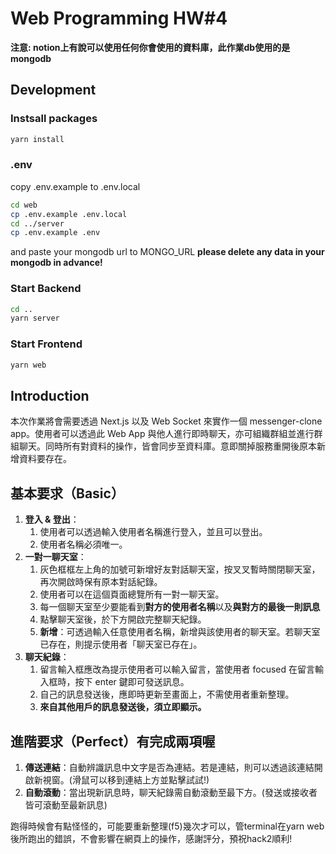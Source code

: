 # Web Programming HW#4
**注意: notion上有說可以使用任何你會使用的資料庫，此作業db使用的是mongodb**

## Development
### Instsall packages
```bash
yarn install
```
### .env
copy .env.example to .env.local
```bash
cd web
cp .env.example .env.local
cd ../server
cp .env.example .env
```
and paste your mongodb url to MONGO_URL
**please delete any data in your mongodb in advance!**

### Start Backend
```bash
cd ..
yarn server
```
### Start Frontend
```bash
yarn web
```

## Introduction
本次作業將會需要透過 Next.js 以及 Web Socket 來實作一個 messenger-clone app。使用者可以透過此 Web App 與他人進行即時聊天，亦可組織群組並進行群組聊天。同時所有對資料的操作，皆會同步至資料庫。意即關掉服務重開後原本新增資料要存在。
## 基本要求（Basic）

1. **登入 & 登出**：
    1. 使用者可以透過輸入使用者名稱進行登入，並且可以登出。
    2. 使用者名稱必須唯一。
2. **一對一聊天室**：
    1. 灰色框框左上角的加號可新增好友對話聊天室，按叉叉暫時關閉聊天室，再次開啟時保有原本對話紀錄。
    2. 使用者可以在這個頁面總覽所有一對一聊天室。
    3. 每一個聊天室至少要能看到**對方的使用者名稱**以及**與對方的最後一則訊息**
    4. 點擊聊天室後，於下方開啟完整聊天紀錄。
    5. **新增**：可透過輸入任意使用者名稱，新增與該使用者的聊天室。若聊天室已存在，則提示使用者「聊天室已存在」。
3. **聊天紀錄**：
    1. 留言輸入框應改為提示使用者可以輸入留言，當使用者 focused 在留言輸入框時，按下 enter 鍵即可發送訊息。
    2. 自己的訊息發送後，應即時更新至畫面上，不需使用者重新整理。
    3. **來自其他用戶的訊息發送後，須立即顯示。**

## 進階要求（Perfect）**有完成兩項喔**
1. **傳送連結**：自動辨識訊息中文字是否為連結。若是連結，則可以透過該連結開啟新視窗。(滑鼠可以移到連結上方並點擊試試!)
2. **自動滾動**：當出現新訊息時，聊天紀錄需自動滾動至最下方。(發送或接收者皆可滾動至最新訊息)

跑得時候會有點怪怪的，可能要重新整理(f5)幾次才可以，管terminal在yarn web後所跑出的錯誤，不會影響在網頁上的操作，感謝評分，預祝hack2順利!